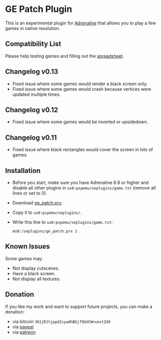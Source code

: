 # GE Patch Plugin

This is an experimental plugin for [Adrenaline](https://github.com/TheOfficialFloW/Adrenaline) that allows you to play a few games in native resolution.

## Compatibility List

Please help testing games and filling out the [spreadsheet](https://docs.google.com/spreadsheets/d/1aZlmKwELcdpCb9ezI5iRfgcX9hoGxgL4tNC-673aKqk/edit#gid=0).

## Changelog v0.13

- Fixed issue where some games would render a black screen only.
- Fixed issue where some games would crash because vertices were updated multiple times.

## Changelog v0.12

- Fixed issue where some games would be inverted or upsidedown.

## Changelog v0.11

- Fixed issue where black rectangles would cover the screen in lots of games.

## Installation

- Before you start, make sure you have Adrenaline 6.9 or higher and disable all other plugins in `ux0:pspemu/seplugins/game.txt` (remove all lines or set to 0).

- Download [ge_patch.prx](https://github.com/TheOfficialFloW/GePatch/releases).

- Copy it to `ux0:pspemu/seplugins/`.

- Write this line to `ux0:pspemu/seplugins/game.txt`:

  ```
  ms0:/seplugins/ge_patch.prx 1
  ```

## Known Issues

Some games may:

- Not display cutscenes.
- Have a black screen.
- Not display all textures.

## Donation

If you like my work and want to support future projects, you can make a donation:

- via bitcoin `361jRJtjppd2iyaAhBGjf9GUCWnunxtZ49`
- via [paypal](https://www.paypal.me/flowsupport/20)
- via [patreon](https://www.patreon.com/TheOfficialFloW)
